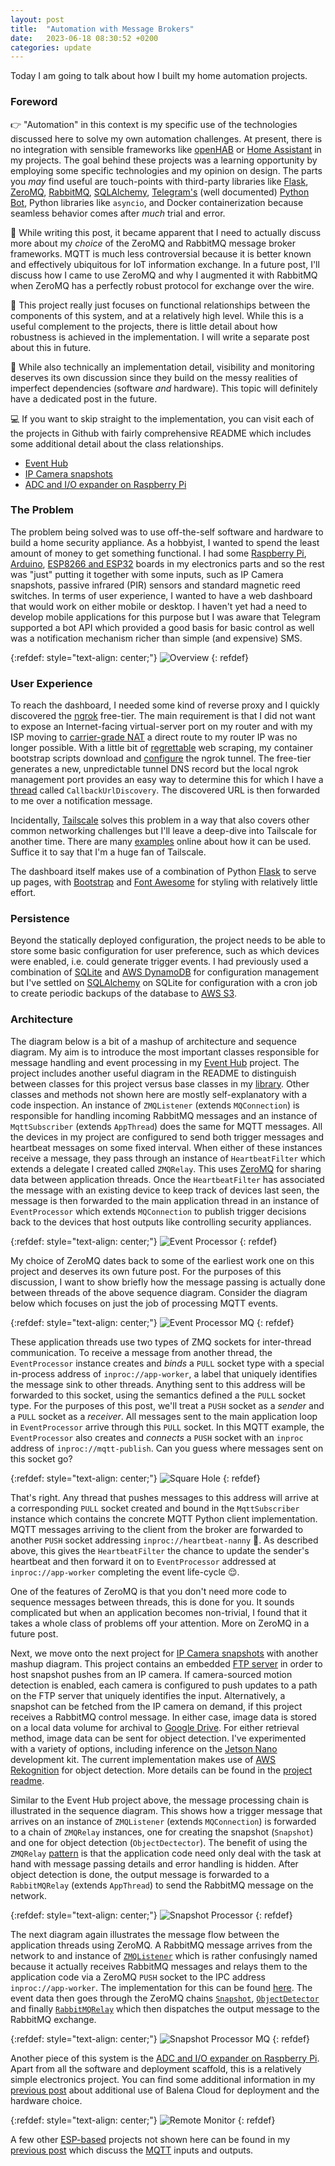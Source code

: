 ```yaml
---
layout: post
title:  "Automation with Message Brokers"
date:   2023-06-18 08:30:52 +0200
categories: update
---
```

Today I am going to talk about how I built my home automation projects.

### Foreword

:point_right: "Automation" in this context is my specific use of the technologies discussed here to solve my own automation challenges. At present, there is no integration with sensible frameworks like [openHAB][oh-url] or [Home Assistant][ha-url] in my projects. The goal behind these projects was a learning opportunity by employing some specific technologies and my opinion on design. The parts you *may* find useful are touch-points with third-party libraries like [Flask][flask-url], [ZeroMQ][zmq-url], [RabbitMQ][rabbit-url], [SQLAlchemy][sqlalchemy-url], [Telegram's][telegram-url] (well documented) [Python Bot][telegram-bot-url], Python libraries like `asyncio`, and Docker containerization because seamless behavior comes after *much* trial and error.

:incoming_envelope:	While writing this post, it became apparent that I need to actually discuss more about my *choice* of the ZeroMQ and RabbitMQ message broker frameworks. MQTT is much less controversial because it is better known and effectively ubiquitous for IoT information exchange. In a future post, I'll discuss how I came to use ZeroMQ and why I augmented it with RabbitMQ when ZeroMQ has a perfectly robust protocol for exchange over the wire.

:nut_and_bolt: This project really just focuses on functional relationships between the components of this system, and at a relatively high level. While this is a useful complement to the projects, there is little detail about how robustness is achieved in the implementation. I will write a separate post about this in future.

:rotating_light: While also technically an implementation detail, visibility and monitoring deserves its own discussion since they build on the messy realities of imperfect dependencies (software *and* hardware). This topic will definitely have a dedicated post in the future.

:computer: If you want to skip straight to the implementation, you can visit each of the projects in Github with fairly comprehensive README which includes some additional detail about the class relationships.

* [Event Hub][event-processor-url]
* [IP Camera snapshots][snapshot-processor-url]
* [ADC and I/O expander on Raspberry Pi][remote-monitor-url]

### The Problem

The problem being solved was to use off-the-self software and hardware to build a home security appliance. As a hobbyist, I wanted to spend the least amount of money to get something functional. I had some [Raspberry Pi][rpi-url], [Arduino][arduino-url], [ESP8266 and ESP32][esp-url] boards in my electronics parts and so the rest was "just" putting it together with some inputs, such as IP Camera snapshots, passive infrared (PIR) sensors and standard magnetic reed switches. In terms of user experience, I wanted to have a web dashboard that would work on either mobile or desktop. I haven't yet had a need to develop mobile applications for this purpose but I was aware that Telegram supported a bot API which provided a good basis for basic control as well was a notification mechanism richer than simple (and expensive) SMS.

{:refdef: style="text-align: center;"}
![Overview](/assets/blog/automation/automation_overview.png)
{: refdef}

### User Experience

To reach the dashboard, I needed some kind of reverse proxy and I quickly discovered the [ngrok][ngrok-url] free-tier. The main requirement is that I did not want to expose an Internet-facing virtual-server port on my router and with my ISP moving to [carrier-grade NAT](https://en.wikipedia.org/wiki/Carrier-grade_NAT) a direct route to my router IP was no longer possible. With a little bit of [regrettable](https://github.com/tailucas/event-processor/blob/master/ngrok_setup.sh) web scraping, my container bootstrap scripts download and [configure](https://github.com/tailucas/event-processor/blob/bcca7e27c238cb783abf2102a339e2efcc11a7c8/app_entrypoint.sh#L6-L21) the ngrok tunnel. The free-tier generates a new, unpredictable tunnel DNS record but the local ngrok management port provides an easy way to determine this for which I have a [thread](https://github.com/tailucas/event-processor/blob/bcca7e27c238cb783abf2102a339e2efcc11a7c8/app/__main__.py#L1868-L1882) called `CallbackUrlDiscovery`. The discovered URL is then forwarded to me over a notification message. 

Incidentally, [Tailscale][tailscale-url] solves this problem in a way that also covers other common networking challenges but I'll leave a deep-dive into Tailscale for another time. There are many [examples](https://duckduckgo.com/?va=v&t=ha&q=tailscale&ia=images) online about how it can be used. Suffice it to say that I'm a huge fan of Tailscale.

The dashboard itself makes use of a combination of Python [Flask][flask-url] to serve up pages, with [Bootstrap][bootstrap-url] and [Font Awesome][fontawesome-url] for styling with relatively little effort.

### Persistence

Beyond the statically deployed configuration, the project needs to be able to store some basic configuration for user preference, such as which devices were enabled, i.e. could generate trigger events. I had previously used a combination of [SQLite][sqlite-url] and [AWS DynamoDB][aws-url] for configuration management but I've settled on [SQLAlchemy][sqlalchemy-url] on SQLite for configuration with a cron job to create periodic backups of the database to [AWS S3][aws-url].

### Architecture

The diagram below is a bit of a mashup of architecture and sequence diagram. My aim is to introduce the most important classes responsible for message handling and event processing in my [Event Hub][event-processor-url] project. The project includes another useful diagram in the README to distinguish between classes for this project versus base classes in my [library][pylib-url]. Other classes and methods not shown here are mostly self-explanatory with a code inspection. An instance of `ZMQListener` (extends `MQConnection`) is responsible for handling incoming RabbitMQ messages and an instance of `MqttSubscriber` (extends `AppThread`) does the same for MQTT messages. All the devices in my project are configured to send both trigger messages and heartbeat messages on some fixed interval. When either of these instances receive a message, they pass through an instance of `HeartbeatFilter` which extends a delegate I created called `ZMQRelay`. This uses [ZeroMQ][zmq-url] for sharing data between application threads. Once the `HeartbeatFilter` has associated the message with an existing device to keep track of devices last seen, the message is then forwarded to the main application thread in an instance of `EventProcessor` which extends `MQConnection` to publish trigger decisions back to the devices that host outputs like controlling security appliances.

{:refdef: style="text-align: center;"}
![Event Processor](/assets/blog/automation/automation_event-processor.png)
{: refdef}

My choice of ZeroMQ dates back to some of the earliest work one on this project and deserves its own future post. For the purposes of this discussion, I want to show briefly how the message passing is actually done between threads of the above sequence diagram. Consider the diagram below which focuses on just the job of processing MQTT events.

{:refdef: style="text-align: center;"}
![Event Processor MQ](/assets/event-processor/event-processor_zmq_sockets.png)
{: refdef}

These application threads use two types of ZMQ sockets for inter-thread communication. To receive a message from another thread, the `EventProcessor` instance creates and *binds* a `PULL` socket type with a special in-process address of `inproc://app-worker`, a label that uniquely identifies the message sink to other threads. Anything sent to this address will be forwarded to this socket, using the semantics defined a the `PULL` socket type. For the purposes of this post, we'll treat a `PUSH` socket as a *sender* and a `PULL` socket as a *receiver*. All messages sent to the main application loop in `EventProcessor` arrive through this `PULL` socket. In this MQTT example, the `EventProcessor` also creates and *connects* a `PUSH` socket with an `inproc` address of `inproc://mqtt-publish`. Can you guess where messages sent on this socket go?

{:refdef: style="text-align: center;"}
![Square Hole](https://i.ytimg.com/vi/Yh6TFAwX-QA/hqdefault.jpg)
{: refdef}

That's right. Any thread that pushes messages to this address will arrive at a corresponding `PULL` socket created and bound in the `MqttSubscriber` instance which contains the concrete MQTT Python client implementation. MQTT messages arriving to the client from the broker are forwarded to another `PUSH` socket addressing `inproc://heartbeat-nanny` :thinking:. As described above, this gives the `HeartbeatFilter` the chance to update the sender's heartbeat and then forward it on to `EventProcessor` addressed at `inproc://app-worker` completing the event life-cycle :relieved:.

One of the features of ZeroMQ is that you don't need more code to sequence messages between threads, this is done for you. It sounds complicated but when an application becomes non-trivial, I found that it takes a whole class of problems off your attention. More on ZeroMQ in a future post.

Next, we move onto the next project for [IP Camera snapshots][snapshot-processor-url] with another mashup diagram. This project contains an embedded [FTP server](https://github.com/tailucas/snapshot-processor/blob/84394fbbcdb9402696720b1c6bf67586d77dcdd1/app/__main__.py#L839) in order to host snapshot pushes from an IP camera. If camera-sourced motion detection is enabled, each camera is configured to push updates to a path on the FTP server that uniquely identifies the input. Alternatively, a snapshot can be fetched from the IP camera on demand, if this project receives a RabbitMQ control message. In either case, image data is stored on a local data volume for archival to [Google Drive](https://github.com/tailucas/snapshot-processor/blob/84394fbbcdb9402696720b1c6bf67586d77dcdd1/app/__main__.py#L402). For either retrieval method, image data can be sent for object detection. I've experimented with a variety of options, including inference on the [Jetson Nano][jetson-url] development kit. The current implementation makes use of [AWS Rekognition][rekognition-url] for object detection. More details can be found in the [project readme][snapshot-processor-url].

Similar to the Event Hub project above, the message processing chain is illustrated in the sequence diagram. This shows how a trigger message that arrives on an instance of `ZMQListener` (extends `MQConnection`) is forwarded to a chain of `ZMQRelay` instances, one for creating the snapshot (`Snapshot`) and one for object detection (`ObjectDectector`). The benefit of using the `ZMQRelay` [pattern](https://github.com/tailucas/pylib/blob/ac05d39592c2264143ec4a37fe76b7e0369515bd/pylib/app.py#L26) is that the application code need only deal with the task at hand with message passing details and error handling is hidden. After object detection is done, the output message is forwarded to a `RabbitMQRelay` (extends `AppThread`) to send the RabbitMQ message on the network.

{:refdef: style="text-align: center;"}
![Snapshot Processor](/assets/blog/automation/automation_snapshot-processor.png)
{: refdef}

The next diagram again illustrates the message flow between the application threads using ZeroMQ. A RabbitMQ message arrives from the network to and instance of [`ZMQListener`](https://github.com/tailucas/snapshot-processor/blob/84394fbbcdb9402696720b1c6bf67586d77dcdd1/app/__main__.py#L896-L901) which is rather confusingly named because it actually receives RabbitMQ messages and relays them to the application code via a ZeroMQ `PUSH` socket to the IPC address `inproc://app-worker`. The implementation for this can be found [here](https://github.com/tailucas/pylib/blob/ac05d39592c2264143ec4a37fe76b7e0369515bd/pylib/rabbit.py#L140). The event data then goes through the ZeroMQ chains [`Snapshot`](https://github.com/tailucas/snapshot-processor/blob/84394fbbcdb9402696720b1c6bf67586d77dcdd1/app/__main__.py#L230), [`ObjectDetector`](https://github.com/tailucas/snapshot-processor/blob/84394fbbcdb9402696720b1c6bf67586d77dcdd1/app/__main__.py#L752) and finally [`RabbitMQRelay`](https://github.com/tailucas/snapshot-processor/blob/84394fbbcdb9402696720b1c6bf67586d77dcdd1/app/__main__.py#L904-L909) which then dispatches the output message to the RabbitMQ exchange.

{:refdef: style="text-align: center;"}
![Snapshot Processor MQ](/assets/snapshot-processor/snapshot-processor_zmq-sockets.png)
{: refdef}

Another piece of this system is the [ADC and I/O expander on Raspberry Pi][remote-monitor-url]. Apart from all the software and deployment scaffold, this is a relatively simple electronics project. You can find some additional information in my [previous post][balena-blog-url] about additional use of Balena Cloud for deployment and the hardware choice.

{:refdef: style="text-align: center;"}
![Remote Monitor](/assets/blog/automation/automation_remote-monitor.png)
{: refdef}

A few other [ESP-based][esp-url] projects not shown here can be found in my [previous post][mongoose-blog-url] which discuss the [MQTT][mqtt-url] inputs and outputs.

[balena-blog-url]: https://tailucas.github.io/update/2023/06/11/iot-with-balena-cloud.html
[mongoose-blog-url]: https://tailucas.github.io/update/2023/06/07/iot-with-mongoose-os.html
[event-processor-url]: https://github.com/tailucas/event-processor
[snapshot-processor-url]: https://github.com/tailucas/snapshot-processor
[remote-monitor-url]: https://github.com/tailucas/remote-monitor
[pylib-url]: https://github.com/tailucas/pylib

[1p-url]: https://developer.1password.com/docs/connect/
[arduino-url]: https://docs.arduino.cc/hardware/uno-rev3
[aws-url]: https://aws.amazon.com/
[bootstrap-url]: https://getbootstrap.com/
[cronitor-url]: https://cronitor.io/
[docker-url]: https://www.docker.com/
[esp-url]: https://www.espressif.com/
[fontawesome-url]: https://fontawesome.com/
[healthchecks-url]: https://healthchecks.io/
[ha-url]: https://www.home-assistant.io/
[influxdb-url]: https://www.influxdata.com/
[jetson-url]: https://www.nvidia.com/en-us/autonomous-machines/embedded-systems/jetson-nano/
[mdash-url]: https://mdash.net/home/
[mqtt-url]: https://mqtt.org/
[ngrok-url]: https://ngrok.com/
[oh-url]: https://www.openhab.org/docs/
[poetry-url]: https://python-poetry.org/
[python-url]: https://www.python.org/
[flask-url]: https://flask.palletsprojects.com/
[rabbit-url]: https://www.rabbitmq.com/
[rekognition-url]: https://aws.amazon.com/rekognition/
[rpi-url]: https://www.raspberrypi.org/
[sentry-url]: https://sentry.io/for/python/
[sqlalchemy-url]: https://www.sqlalchemy.org/
[sqlite-url]: https://www.sqlite.org/
[tailscale-url]: https://tailscale.com/
[telegram-url]: https://telegram.org/
[telegram-bot-url]: https://docs.python-telegram-bot.org/en/stable/
[zmq-url]: https://zeromq.org/
